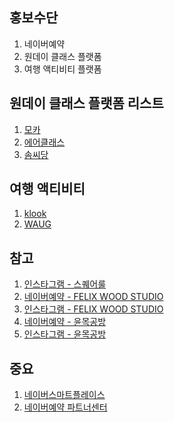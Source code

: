 ## 홍보수단
1. 네이버예약
2. 원데이 클래스 플랫폼
3. 여행 액티비티 플랫폼

## 원데이 클래스 플랫폼 리스트
1. [모카](https://mochaclass.com/Search?category=%ED%95%B8%EB%93%9C%EB%A9%94%EC%9D%B4%EB%93%9C)
2. [에어클래스](https://www.airklass.com/search?q=%EA%B3%B5%EC%98%88)
3. [솜씨당](https://www.sssd.co.kr/m/?gclid=CjwKCAjwgISIBhBfEiwALE19ST2sKyjNQ8DrNmrywPJbsl4WcpG27ELBYgDrFAR7DJIdX7cpamcURhoC8rkQAvD_BwE)


## 여행 액티비티
1. [klook](https://www.klook.com/ko/experiences/city-mcate/157-24-gyeonggi-do-culture-workshops/)
2. [WAUG](https://www.waug.com/ko/goods/103814)


## 참고

1. [인스타그램 - 스퀘어룰](https://www.instagram.com/squarerule/?hl=ko)
2. [네이버예약 - FELIX WOOD STUDIO](https://search.naver.com/search.naver?where=nexearch&sm=top_hty&fbm=1&ie=utf8&query=Felix+wood+studio)
3. [인스타그램 - FELIX WOOD STUDIO](https://www.instagram.com/roowalix/)
4. [네이버예약 - 윤목공방](https://booking.naver.com/booking/6/bizes/210156)
5. [인스타그램 - 윤목공방](https://www.instagram.com/yoon.s_woodworkshop/)


## 중요
1. [네이버스마트플레이스](https://smartplace.naver.com/businesses/607b7a54496e214e02dae63f/edit?step=basic)
2. [네이버예약 파트너센터](https://partner.booking.naver.com/bizes/561938/biz-items)
